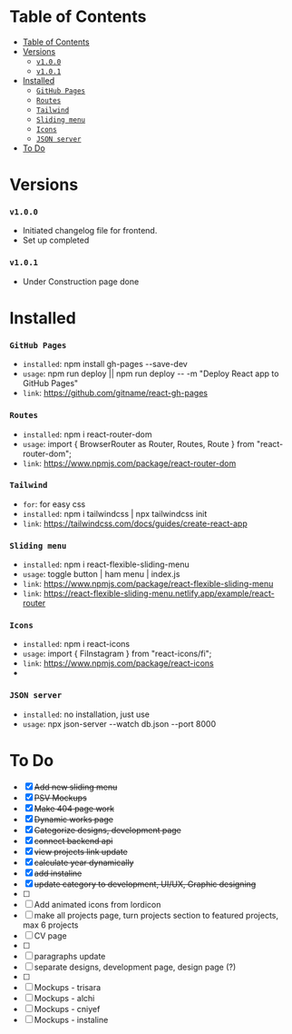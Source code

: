 # Table of Contents
- [Table of Contents](#table-of-contents)
- [Versions](#versions)
    - [`v1.0.0`](#v100)
    - [`v1.0.1`](#v101)
- [Installed](#installed)
    - [`GitHub Pages`](#github-pages)
    - [`Routes`](#routes)
    - [`Tailwind`](#tailwind)
    - [`Sliding menu`](#sliding-menu)
    - [`Icons`](#icons)
    - [`JSON server`](#json-server)
- [To Do](#to-do)

# Versions
### `v1.0.0`
- Initiated changelog file for frontend.
- Set up completed

### `v1.0.1`
- Under Construction page done


# Installed
###  `GitHub Pages`
- `installed`: npm install gh-pages --save-dev
- `usage`: npm run deploy || npm run deploy -- -m "Deploy React app to GitHub Pages" 
- `link`: https://github.com/gitname/react-gh-pages

###  `Routes`
- `installed`: npm i react-router-dom
- `usage`: import { BrowserRouter as Router, Routes, Route } from "react-router-dom"; 
- `link`: https://www.npmjs.com/package/react-router-dom

###  `Tailwind`
- `for`: for easy css
- `installed`: npm i tailwindcss | npx tailwindcss init
- `link`: https://tailwindcss.com/docs/guides/create-react-app

###  `Sliding menu`
- `installed`: npm i react-flexible-sliding-menu
- `usage`: toggle button | ham menu | index.js
- `link`: https://www.npmjs.com/package/react-flexible-sliding-menu
- `link`: https://react-flexible-sliding-menu.netlify.app/example/react-router

### `Icons`
- `installed`: npm i react-icons
- `usage`: import { FiInstagram } from "react-icons/fi";
- `link`: https://www.npmjs.com/package/react-icons
- 
### `JSON server`
- `installed`: no installation, just use
- `usage`: npx json-server --watch db.json --port 8000

# To Do
- [x] ~~Add new sliding menu~~
- [x] ~~PSV Mockups~~
- [x] ~~Make 404 page work~~
- [x] ~~Dynamic works page~~
- [x] ~~Categorize designs, development page~~
- [x] ~~connect backend api~~
- [x] ~~view projects link update~~
- [x] ~~calculate year dynamically~~
- [x] ~~add instaline~~
- [x] ~~update category to development, UI/UX, Graphic designing~~
- [ ] 
- [ ] Add animated icons from lordicon
- [ ] make all projects page, turn projects section to featured projects, max 6 projects
- [ ] CV page
- [ ] 
- [ ] paragraphs update
- [ ] separate designs, development page, design page (?)
- [ ] 
- [ ] Mockups - trisara
- [ ] Mockups - alchi
- [ ] Mockups - cniyef
- [ ] Mockups - instaline

<!-- CheatCodes: -->
<!-- To do done: alt + c || alt + s -->
<!-- Table of contents: ctrl + shift + p, Create Table of Contents -->
<!-- Preview: ctrl + shift + v -->